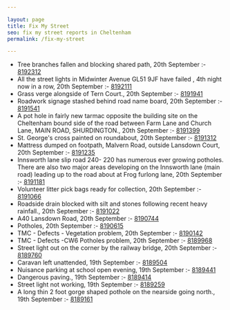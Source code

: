 ```yaml
---

layout: page
title: Fix My Street
seo: fix my street reports in Cheltenham
permalink: /fix-my-street

---
```


<!-- fix_marker starts -->

- Tree branches fallen and blocking shared path, 20th September :- [8192312](https://www.fixmystreet.com/report/8192312)
- All the street lights in Midwinter Avenue GL51 9JF have failed , 4th night now in a row, 20th September :- [8192111](https://www.fixmystreet.com/report/8192111)
- Grass verge alongside of Tern Court., 20th September :- [8191941](https://www.fixmystreet.com/report/8191941)
- Roadwork signage stashed behind road name board, 20th September :- [8191541](https://www.fixmystreet.com/report/8191541)
- A pot hole in fairly new tarmac opposite the building site on the Cheltenham bound side of the road between Farm Lane and Church Lane, MAIN ROAD, SHURDINGTON., 20th September :- [8191399](https://www.fixmystreet.com/report/8191399)
- St. George's cross painted on roundabout, 20th September :- [8191312](https://www.fixmystreet.com/report/8191312)
- Mattress dumped on footpath, Malvern Road, outside Lansdown Court, 20th September :- [8191235](https://www.fixmystreet.com/report/8191235)
- Innsworth lane slip road 240- 220 has numerous ever growing potholes. There are also two major areas developing on the Innsworth lane (main road) leading up to the road about at Frog furlong lane, 20th September :- [8191181](https://www.fixmystreet.com/report/8191181)
- Volunteer litter pick bags ready for collection, 20th September :- [8191066](https://www.fixmystreet.com/report/8191066)
- Roadside drain blocked with silt and stones following recent heavy rainfall., 20th September :- [8191022](https://www.fixmystreet.com/report/8191022)
- A40 Lansdown Road, 20th September :- [8190744](https://www.fixmystreet.com/report/8190744)
- Potholes, 20th September :- [8190615](https://www.fixmystreet.com/report/8190615)
- TMC - Defects - Vegetation problem, 20th September :- [8190142](https://www.fixmystreet.com/report/8190142)
- TMC - Defects -CW6 Potholes  problem, 20th September :- [8189968](https://www.fixmystreet.com/report/8189968)
- Street light out on the corner by the railway bridge, 20th September :- [8189760](https://www.fixmystreet.com/report/8189760)
- Caravan left unattended, 19th September :- [8189504](https://www.fixmystreet.com/report/8189504)
- Nuisance parking at school open evening, 19th September :- [8189441](https://www.fixmystreet.com/report/8189441)
- Dangerous paving., 19th September :- [8189414](https://www.fixmystreet.com/report/8189414)
- Street light not working, 19th September :- [8189259](https://www.fixmystreet.com/report/8189259)
- A long thin 2 foot gorge shaped pothole on the nearside going north., 19th September :- [8189161](https://www.fixmystreet.com/report/8189161)

<!-- fix_marker ends -->